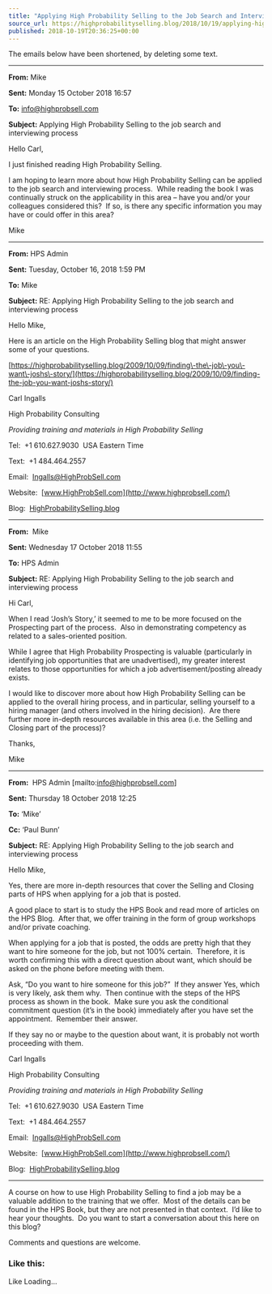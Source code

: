 ```yaml
---
title: "Applying High Probability Selling to the Job Search and Interviewing Process - An Email Conversation"
source_url: https://highprobabilityselling.blog/2018/10/19/applying-high-probability-selling-to-the-job-search-and-interviewing-process-an-email-conversation
published: 2018-10-19T20:36:25+00:00
---
```

The emails below have been shortened, by deleting some text.




---


**From:** Mike  

**Sent:** Monday 15 October 2018 16:57  

**To:** info@highprobsell.com  

**Subject:** Applying High Probability Selling to the job search and interviewing process


Hello Carl,


I just finished reading High Probability Selling.


I am hoping to learn more about how High Probability Selling can be applied to the job search and interviewing process.  While reading the book I was continually struck on the applicability in this area – have you and/or your colleagues considered this?  If so, is there any specific information you may have or could offer in this area?


Mike




---


**From:** HPS Admin  

**Sent:** Tuesday, October 16, 2018 1:59 PM  

**To:** Mike  

**Subject:** RE: Applying High Probability Selling to the job search and interviewing process


Hello Mike,


Here is an article on the High Probability Selling blog that might answer some of your questions.


[https://highprobabilityselling.blog/2009/10/09/finding\-the\-job\-you\-want\-joshs\-story/](https://highprobabilityselling.blog/2009/10/09/finding-the-job-you-want-joshs-story/)


Carl Ingalls  

High Probability Consulting  

*Providing training and materials in High Probability Selling*  

Tel:  \+1 610\.627\.9030  USA Eastern Time  

Text:  \+1 484\.464\.2557  

Email:  [Ingalls@HighProbSell.com](mailto:Ingalls@HighProbSell.com)  

Website:  [www.HighProbSell.com](http://www.highprobsell.com/)  

Blog:  [HighProbabilitySelling.blog](https://highprobabilityselling.blog/)




---


**From:**  Mike  

**Sent:** Wednesday 17 October 2018 11:55  

**To:** HPS Admin  

**Subject:** RE: Applying High Probability Selling to the job search and interviewing process


Hi Carl,


When I read ‘Josh’s Story,’ it seemed to me to be more focused on the Prospecting part of the process.  Also in demonstrating competency as related to a sales\-oriented position.


While I agree that High Probability Prospecting is valuable (particularly in identifying job opportunities that are unadvertised), my greater interest relates to those opportunities for which a job advertisement/posting already exists.


I would like to discover more about how High Probability Selling can be applied to the overall hiring process, and in particular, selling yourself to a hiring manager (and others involved in the hiring decision).  Are there further more in\-depth resources available in this area (i.e. the Selling and Closing part of the process)?


Thanks,  

Mike




---


**From:**  HPS Admin \[mailto:info@highprobsell.com]  

**Sent:** Thursday 18 October 2018 12:25  

**To:** ‘Mike’  

**Cc:** ‘Paul Bunn’  

**Subject:** RE: Applying High Probability Selling to the job search and interviewing process


Hello Mike,


Yes, there are more in\-depth resources that cover the Selling and Closing parts of HPS when applying for a job that is posted.


A good place to start is to study the HPS Book and read more of articles on the HPS Blog.  After that, we offer training in the form of group workshops and/or private coaching.


When applying for a job that is posted, the odds are pretty high that they want to hire someone for the job, but not 100% certain.  Therefore, it is worth confirming this with a direct question about want, which should be asked on the phone before meeting with them.


Ask, “Do you want to hire someone for this job?”  If they answer Yes, which is very likely, ask them why.  Then continue with the steps of the HPS process as shown in the book.  Make sure you ask the conditional commitment question (it’s in the book) immediately after you have set the appointment.  Remember their answer.


If they say no or maybe to the question about want, it is probably not worth proceeding with them.


Carl Ingalls  

High Probability Consulting  

*Providing training and materials in High Probability Selling*  

Tel:  \+1 610\.627\.9030  USA Eastern Time  

Text:  \+1 484\.464\.2557  

Email:  [Ingalls@HighProbSell.com](mailto:Ingalls@HighProbSell.com)  

Website:  [www.HighProbSell.com](http://www.highprobsell.com/)  

Blog:  [HighProbabilitySelling.blog](https://highprobabilityselling.blog/)




---


A course on how to use High Probability Selling to find a job may be a valuable addition to the training that we offer.  Most of the details can be found in the HPS Book, but they are not presented in that context.  I’d like to hear your thoughts.  Do you want to start a conversation about this here on this blog?


Comments and questions are welcome.


### Like this:

Like Loading...
